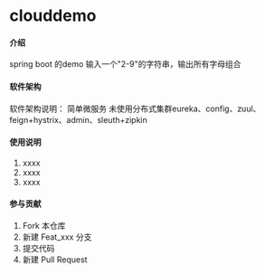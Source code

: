 # clouddemo

#### 介绍
spring boot 的demo
输入一个"2-9"的字符串，输出所有字母组合

#### 软件架构
软件架构说明：
简单微服务
未使用分布式集群eureka、config、zuul、feign+hystrix、admin、sleuth+zipkin

#### 使用说明

1.  xxxx
2.  xxxx
3.  xxxx

#### 参与贡献

1.  Fork 本仓库
2.  新建 Feat_xxx 分支
3.  提交代码
4.  新建 Pull Request